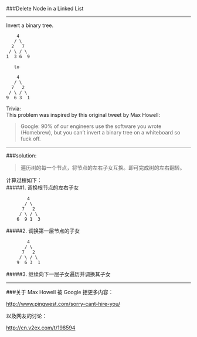 ###Delete Node in a Linked List
***
 Invert a binary tree.
 
        4
       / \
      2   7
     / \ / \
    1  3 6  9
       
       to
 
        4
       / \
      7   2
     / \ / \
    9  6 3  1
 
 
Trivia:<br>
This problem was inspired by this original tweet by Max Howell:
>Google: 90% of our engineers use the software you wrote (Homebrew), but you can’t invert a binary tree on a whiteboard so fuck off.

***

###solution:

>遍历树的每一个节点，将节点的左右子女互换。即可完成树的左右翻转。

计算过程如下：<br>
#####1. 调换根节点的左右子女

```
        4
       / \
      7   2
     / \ / \
    6  9 1  3
```

#####2. 调换第一层节点的子女

```
        4
       / \
      7   2
     / \ / \
    9  6 3  1
```
#####3. 继续向下一层子女遍历并调换其子女
***

###关于 Max Howell 被 Google 拒更多内容：

<http://www.pingwest.com/sorry-cant-hire-you/>

以及网友的讨论：<br>

<http://cn.v2ex.com/t/198594>